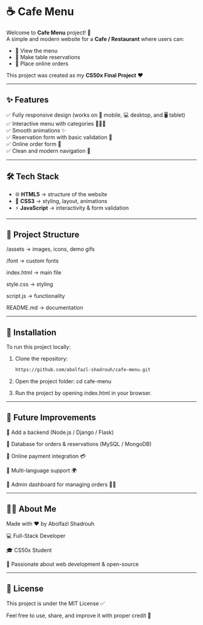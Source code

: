 # ☕ Cafe Menu  

Welcome to **Cafe Menu** project! 🎉  
A simple and modern website for a **Cafe / Restaurant** where users can:  
- 📖 View the menu  
- 📅 Make table reservations  
- 🛒 Place online orders  

This project was created as my **CS50x Final Project** ❤️  

---

## ✨ Features  

✅ Fully responsive design (works on 📱 mobile, 💻 desktop, and 🖥️ tablet)  
✅ Interactive menu with categories 🍔🥤🍰  
✅ Smooth animations ✨  
✅ Reservation form with basic validation 📝  
✅ Online order form 🚀  
✅ Clean and modern navigation 🧭  

---

## 🛠️ Tech Stack  

- 🌐 **HTML5** → structure of the website  
- 🎨 **CSS3** → styling, layout, animations  
- ⚡ **JavaScript** → interactivity & form validation  

---

## 📂 Project Structure  

/assets → images, icons, demo gifs

/font → custom fonts

index.html → main file

style.css → styling

script.js → functionality

README.md → documentation

---

## 🚀 Installation

To run this project locally:

1. Clone the repository:
   ```bash
   https://github.com/abolfazl-shadrouh/cafe-menu.git

2. Open the project folder:
  cd cafe-menu

3. Run the project by opening index.html in your browser.

---

## 🚧 Future Improvements

🔹 Add a backend (Node.js / Django / Flask)

🔹 Database for orders & reservations (MySQL / MongoDB)

🔹 Online payment integration 💳

🔹 Multi-language support 🌍

🔹 Admin dashboard for managing orders 👨‍💼

---

## 👨‍💻 About Me

Made with ❤️ by Abolfazl Shadrouh

💻 Full-Stack Developer

🎓 CS50x Student

🌟 Passionate about web development & open-source

---

## 📜 License

This project is under the MIT License ✅

Feel free to use, share, and improve it with proper credit 🙌
